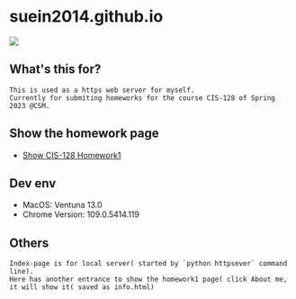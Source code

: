 # suein2014.github.io
![](https://img.shields.io/badge/CIS--128-homework1-green)


## What's this for?
    This is used as a https web server for myself.
    Currently for submiting homeworks for the course CIS-128 of Spring 2023 @CSM.


## Show the homework page
* [Show CIS-128 Homework1](https://suein2014.github.io/homework1.html)


## Dev env
* MacOS: Ventuna 13.0
* Chrome Version: 109.0.5414.119


## Others
    Index-page is for local server( started by `python httpsever` command line).
    Here has another entrance to show the homework1 page( click About me, it will show it( saved as info.html)

  
